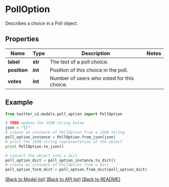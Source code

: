 # PollOption

Describes a choice in a Poll object.

## Properties
Name | Type | Description | Notes
------------ | ------------- | ------------- | -------------
**label** | **str** | The text of a poll choice. | 
**position** | **int** | Position of this choice in the poll. | 
**votes** | **int** | Number of users who voted for this choice. | 

## Example

```python
from twitter_v2.models.poll_option import PollOption

# TODO update the JSON string below
json = "{}"
# create an instance of PollOption from a JSON string
poll_option_instance = PollOption.from_json(json)
# print the JSON string representation of the object
print PollOption.to_json()

# convert the object into a dict
poll_option_dict = poll_option_instance.to_dict()
# create an instance of PollOption from a dict
poll_option_form_dict = poll_option.from_dict(poll_option_dict)
```
[[Back to Model list]](../README.md#documentation-for-models) [[Back to API list]](../README.md#documentation-for-api-endpoints) [[Back to README]](../README.md)



